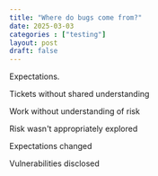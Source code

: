 ```yaml
---
title: "Where do bugs come from?"
date: 2025-03-03
categories : ["testing"]
layout: post
draft: false
---
```


Expectations.

Tickets without shared understanding

Work without understanding of risk

Risk wasn't appropriately explored

Expectations changed

Vulnerabilities disclosed